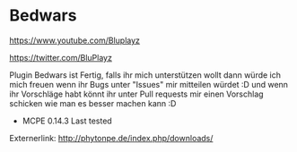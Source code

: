 # Bedwars
https://www.youtube.com/Bluplayz

https://twitter.com/BluPlayz



Plugin Bedwars ist Fertig, falls ihr mich unterstützen wollt dann würde ich mich freuen wenn ihr Bugs unter "Issues" mir mitteilen würdet :D und wenn ihr Vorschläge habt könnt ihr unter Pull requests mir einen Vorschlag schicken wie man es besser machen kann :D




- MCPE 0.14.3  Last tested



Externerlink: http://phytonpe.de/index.php/downloads/

